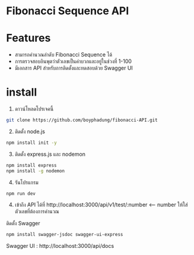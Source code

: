
# Fibonacci Sequence API

# Features
- สามารถคำนวณลำดับ Fibonacci Sequence ได้
- การตรวจสอบอินพุตว่าตัวเลขเป็นค่าบวกและอยู่ในช่วงที่ 1-100
- มีเอกสาร API สำหรับการติดตั้งและทดสอบด้วย Swagger UI

# install 
1. ดาวน์โหลดโปรเจคนี้
```bash
git clone https://github.com/boyphadung/fibonacci-API.git
```

2. ติดตั้ง node.js 
```bash
npm install init -y
```

3. ติดตั้ง express.js และ nodemon
```bash
npm install express
npm install -g nodemon 
```

4. รันโปรแกรม
```bash
npm run dev 
```
4. เข้าถึง API ได้ที่ http://localhost:3000/api/v1/test/:number  <-- number ให้ใส่ตัวเลขที่ต้องการคำนวณ

ติดตั้ง Swagger 
```bash
npm install swagger-jsdoc swagger-ui-express 
```
Swagger UI : http://localhost:3000/api/docs




